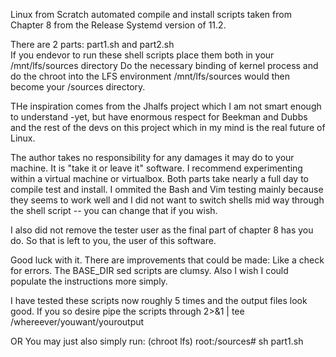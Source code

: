 Linux from Scratch automated compile and install scripts taken from Chapter 8 from the Release Systemd version of 11.2.

There are 2 parts: part1.sh and part2.sh  
If you endevor to run these shell scripts place them both in your /mnt/lfs/sources directory
Do the necessary binding of kernel process and do the chroot into the LFS environment 
/mnt/lfs/sources would then become your /sources directory.

THe inspiration comes from the Jhalfs project which I am not smart enough to understand -yet, but have enormous respect for Beekman and Dubbs and the rest of the devs on this project which in my mind is the real future of Linux.

The author takes no responsibility for any damages it may do to your machine.
It is "take it or leave it" software.  I recommend experimenting within a virtual machine
or virtualbox. Both parts take nearly a full day to compile test and install.
I ommited the Bash and Vim testing mainly because they seems to work well and I did not want to switch shells mid way through the shell script -- you can change that if you wish.    

I also did not remove the tester user as the final part of chapter 8 has you do. 
So that is left to you, the user of this software.  

Good luck with it.  There are improvements that could be made: Like a check for errors. The BASE_DIR sed scripts are clumsy. Also I wish I could populate the instructions more simply.

I have tested these scripts now roughly 5 times and the output files look good.  If you so desire pipe the scripts through 2>&1 | tee /whereever/youwant/youroutput

OR You may just also simply run: 
(chroot lfs) root:/sources# sh part1.sh

